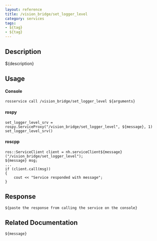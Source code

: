 ```yaml
---
layout: reference
title: /vision_bridge/set_logger_level
category: services
tags: 
- ${tag} 
- ${tag}
---
```


## Description
${description}

## Usage
#### Console
```
rosservice call /vision_bridge/set_logger_level ${arguments}
```

#### rospy
```
set_logger_level_srv = rospy.ServiceProxy("/vision_bridge/set_logger_level", ${message}, 1)
set_logger_level_srv()
```

#### roscpp
```
ros::ServiceClient client = nh.serviceClient${message}("/vision_bridge/set_logger_level");
${message} msg;
...
if (client.call(msg))
{
    cout << "Service responded with message";
}
```

## Response
```
${paste the response from calling the service on the console}
```

## Related Documentation
``${message}``  